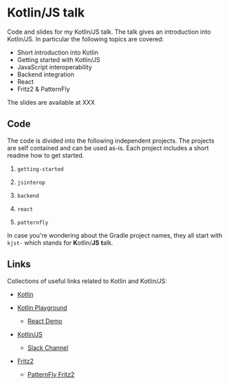 # Kotlin/JS talk

Code and slides for my Kotlin/JS talk. The talk gives an introduction into Kotlin/JS. In particular the following topics are covered:

- Short introduction into Kotlin
- Getting started with Kotlin/JS
- JavaScript interoperability
- Backend integration
- React
- Fritz2 & PatternFly

The slides are available at XXX

## Code

The code is divided into the following independent projects. The projects are self contained and can be used as-is. Each project includes a short readme how to get started.  

1. `getting-started`

1. `jsinterop`
2. `backend`
3. `react`
4. `patternfly`

In case you're wondering about the Gradle project names, they all start with  `kjst-` which stands for **K**otlin/**JS** **t**alk. 

## Links

Collections of useful links related to Kotlin and Kotlin/JS:

- [Kotlin](https://kotlinlang.org/)

- [Kotlin Playground](https://play.kotlinlang.org/)
  - [React Demo](https://play.kotlinlang.org/hands-on/Building%20Web%20Applications%20with%20React%20and%20Kotlin%20JS/01_Introduction)
- [Kotlin/JS](https://kotl.in/js)
  - [Slack Channel ](https://kotlinlang.slack.com/archives/C0B8L3U69)
- [Fritz2](https://www.fritz2.dev/)
  - [PatternFly Fritz2](https://github.com/patternfly-kotlin/patternfly-fritz2)

